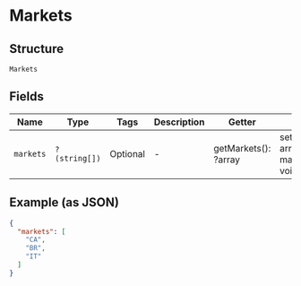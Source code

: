 
# Markets

## Structure

`Markets`

## Fields

| Name | Type | Tags | Description | Getter | Setter |
|  --- | --- | --- | --- | --- | --- |
| `markets` | `?(string[])` | Optional | - | getMarkets(): ?array | setMarkets(?array markets): void |

## Example (as JSON)

```json
{
  "markets": [
    "CA",
    "BR",
    "IT"
  ]
}
```

